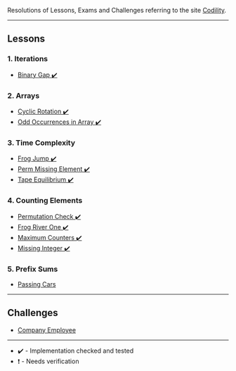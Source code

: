 Resolutions of Lessons, Exams and Challenges referring to the site [Codility](https://app.codility.com/programmers/).

---

## Lessons

### 1. Iterations

- [Binary Gap ✔️](https://github.com/Sorackb/JSCodility/tree/master/Lessons/1.%20Iterations/Binary%20Gap)

### 2. Arrays

- [Cyclic Rotation ✔️](https://github.com/Sorackb/JSCodility/tree/master/Lessons/2.%20Arrays/Cyclic%20Rotation)
- [Odd Occurrences in Array ✔️](https://github.com/Sorackb/JSCodility/tree/master/Lessons/2.%20Arrays/Odd%20Occurrences%20in%20Array)

### 3. Time Complexity

- [Frog Jump ✔️](https://github.com/Sorackb/JSCodility/tree/master/Lessons/3.%20Time%20Complexity/Frog%20Jump)
- [Perm Missing Element ✔️](https://github.com/Sorackb/JSCodility/tree/master/Lessons/3.%20Time%20Complexity/Perm%20Missing%20Element)
- [Tape Equilibrium ✔️](https://github.com/Sorackb/JSCodility/tree/master/Lessons/3.%20Time%20Complexity/Tape%20Equilibrium)

### 4. Counting Elements

- [Permutation Check ✔️](https://github.com/Sorackb/JSCodility/tree/master/Lessons/4.%20Counting%20Elements/Permutation%20Check)
- [Frog River One ✔️](https://github.com/Sorackb/JSCodility/tree/master/Lessons/4.%20Counting%20Elements/Frog%20River%20One)
- [Maximum Counters ✔️](https://github.com/Sorackb/JSCodility/tree/master/Lessons/4.%20Counting%20Elements/Maximum%20Counters)
- [Missing Integer ✔️](https://github.com/Sorackb/JSCodility/tree/master/Lessons/4.%20Counting%20Elements/Missing%20Integer)

### 5. Prefix Sums

- [Passing Cars](https://github.com/Sorackb/JSCodility/tree/master/Lessons/5.%Prefix%20Sums/Passing%20Cars)

---

## Challenges

- [Company Employee](https://github.com/Sorackb/JSCodility/tree/master/Challenges/1.%20Company%20Employee)

---

- ✔️️ - Implementation checked and tested
- ❗️ - Needs verification
